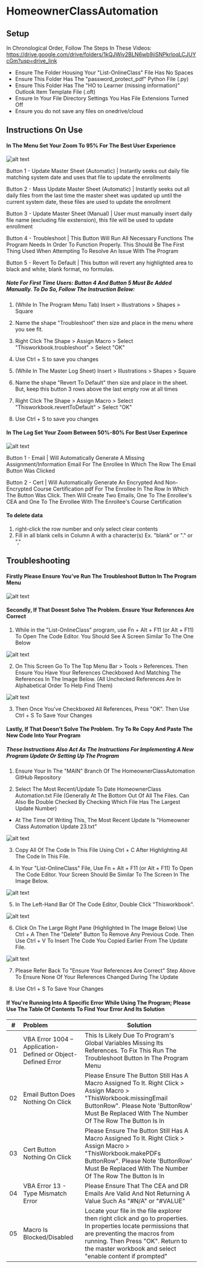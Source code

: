 # HomeownerClassAutomation

## Setup
  In Chronological Order, Follow The Steps In These Videos: https://drive.google.com/drive/folders/1kQJWiv2BLN6wb9iiSNPkrloqLCJUYcGm?usp=drive_link 

  - Ensure The Folder Housing Your "List-OnlineClass" File Has No Spaces
  - Ensure This Folder Has The "password_protect_pdf" Python File (.py)
  - Ensure This Folder Has The "HO to Learner (missing information)" Outlook Item Template File (.oft)
  - Ensure In Your File Directory Settings You Has File Extensions Turned Off
  - Ensure you do not save any files on onedrive/cloud

## Instructions On Use

#### In The Menu Set Your Zoom To 95% For The Best User Experience

![alt text](https://github.com/Ross-Ede/HomeownerClassAutomation/blob/main/images/image-2.png?raw=true)

Button 1 - Update Master Sheet (Automatic) | Instantly seeks out daily file matching system date and uses that file to update the enrollments

Button 2 - Mass Update Master Sheet (Automatic) | Instantly seeks out all daily files from the last time the master sheet was updated up until the current system date, these files are used to update the enrollment

Button 3 - Update Master Sheet (Manual) | User must manually insert daily file name (excluding file exstension), this file will be used to update enrollment

Button 4 - Troubleshoot | This Button Will Run All Necessary Functions The Program Needs In Order To Function Properly. This Should Be The First Thing Used When Attempting To Resolve An Issue With The Program

Button 5 - Revert To Default | This button will revert any highlighted area to black and white, blank format, no formulas.

##### Note For First Time Users: Button 4 And Button 5 Must Be Added Manually. To Do So, Follow The Instruction Below:
  1. (While In The Program Menu Tab) Insert > Illustrations > Shapes > Square
  2. Name the shape "Troubleshoot" then size and place in the menu where you see fit.
  3. Right Click The Shape > Assign Macro > Select "Thisworkbook.troubleshoot" > Select "OK"
  4. Use Ctrl + S to save you changes

  1. (While In The Master Log Sheet) Insert > Illustrations > Shapes > Square
  2. Name the shape "Revert To Default" then size and place in the sheet. But, keep this button 3 rows above the last empty row at all times
  3. Right Click The Shape > Assign Macro > Select "Thisworkbook.revertToDefault" > Select "OK"
  4. Use Ctrl + S to save you changes

#### In The Log Set Your Zoom Between 50%-80% For Best User Experince

![alt text](https://github.com/Ross-Ede/HomeownerClassAutomation/blob/main/images/image-1.png?raw=true)

Button 1 - Email | Will Automatically Generate A Missing Assignment/Information Email For The Enrollee In Which The Row The Email Button Was Clicked

Button 2 - Cert | Will Automatically Generate An Encrypted And Non-Encrypted Course Certification pdf For The Enrollee In The Row In Which The Button Was Click. Then Will Create Two Emails, One To The Enrollee's CEA and One To The Enrollee With The Enrollee's Course Certification

#### To delete data
  1. right-click the row number and only select clear contents
  2. Fill in all blank cells in Column A with a character(s) Ex. "blank" or "." or "," 

## Troubleshooting

#### Firstly Please Ensure You've Run The Troubleshoot Button In The Program Menu

![alt text](https://github.com/Ross-Ede/HomeownerClassAutomation/blob/main/images/image-3.png?raw=true)

#### Secondly, If That Doesnt Solve The Problem. Ensure Your References Are Correct

1. While in the "List-OnlineClass" program, use Fn + Alt + F11 (or Alt + F11) To Open The Code Editor. You Should See A Screen Similar To The One Below

![alt text](https://github.com/Ross-Ede/HomeownerClassAutomation/blob/main/images/image.png?raw=true)


2. On This Screen Go To The Top Menu Bar > Tools > References. Then Ensure You Have Your References Checkboxed And Matching The References In The Image Below. (All Unchecked References Are In Alphabetical Order To Help Find Them)

![alt text](https://github.com/Ross-Ede/HomeownerClassAutomation/blob/main/images/image-4.png?raw=true)

3. Then Once You've Checkboxed All References, Press "OK". Then Use Ctrl + S To Save Your Changes

#### Lastly, If That Doesn't Solve The Problem. Try To Re Copy And Paste The New Code Into Your Program 
##### These Instructions Also Act As The Instructions For Implementing A New Program Update Or Setting Up The Program

1. Ensure Your In The "MAIN" Branch Of The HomeownerClassAutomation GitHub Repository

2. Select The Most Recent/Update To Date HomeownerClass Automation.txt File (Generally At The Bottom Out Of All The Files. Can Also Be Double Checked By Checking Which File Has The Largest Update Number)
  - At The Time Of Writing This, The Most Recent Update Is "Homeowner Class Automation Update 23.txt"

![alt text](https://github.com/Ross-Ede/HomeownerClassAutomation/blob/main/images/image-5.png?raw=true)

3. Copy All Of The Code In This File Using Ctrl + C After Highlighting All The Code In This File.

4. In Your "List-OnlineClass" File, Use Fn + Alt + F11 (or Alt + F11) To Open The Code Editor. Your Screen Should Be Similar To The Screen In The Image Below.

![alt text](https://github.com/Ross-Ede/HomeownerClassAutomation/blob/main/images/image.png?raw=true)

5. In The Left-Hand Bar Of The Code Editor, Double Click "Thisworkbook". 

![alt text](https://github.com/Ross-Ede/HomeownerClassAutomation/blob/main/images/image-6.png?raw=true)

6. Click On The Large Right Pane (Highlighted In The Image Below) Use Ctrl + A Then The "Delete" Button To Remove Any Previous Code. Then Use Ctrl + V To Insert The Code You Copied Earlier From The Update File.

![alt text](https://github.com/Ross-Ede/HomeownerClassAutomation/blob/main/images/image-7.png?raw=true)

7. Please Refer Back To "Ensure Your References Are Correct" Step Above To Ensure None Of Your References Changed During The Update

8. Use Ctrl + S To Save Your Changes

#### If You're Running Into A Specific Error While Using The Program; Please Use The Table Of Contents To Find Your Error And Its Solution

| # | Problem | Solution |
|---|:--------|----------|
| 01 | VBA Error 1004 – Application-Defined or Object-Defined Error | This Is Likely Due To Program's Global Variables Missing Its References. To Fix This Run The Troubleshoot Button In The Program Menu |
| 02 | Email Button Does Nothing On Click | Please Ensure The Button Still Has A Macro Assigned To It. Right Click > Assign Macro > "ThisWorkbook.missingEmail ButtonRow". Please Note 'ButtonRow' Must Be Replaced With The Number Of The Row The Button Is In |
| 03 | Cert Button Nothing On Click | Please Ensure The Button Still Has A Macro Assigned To It. Right Click > Assign Macro > "ThisWorkbook.makePDFs ButtonRow". Please Note 'ButtonRow' Must Be Replaced With The Number Of The Row The Button Is In |
| 04 | VBA Error 13 - Type Mismatch Error | Please Ensure That The CEA and DR Emails Are Valid And Not Returning A Value Such As "#N/A" or "#VALUE" |
| 05 | Macro Is Blocked/Disabled | Locate your file in the file explorer then right click and go to properties. In properties locate permissions that are preventing the macros from running. Then Press "OK". Return to the master workbook and select "enable content if prompted" |

